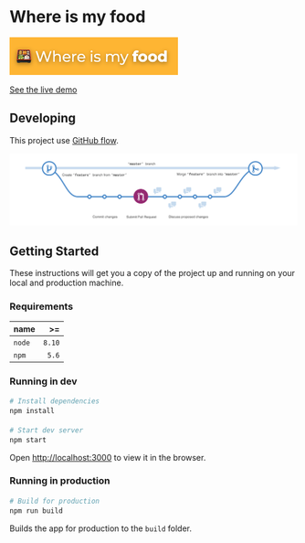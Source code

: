 # Where is my food
![Logo](logo.png)

[See the live demo](https://itsnunolemos.github.io/where-is-my-food)

## Developing

This project use [GitHub flow](https://guides.github.com/introduction/flow/).

![Git](git.png)


## Getting Started

These instructions will get you a copy of the project up and running on your local and production machine.

### Requirements

| name   | >=     |
| :----- | -----: |
| `node` | `8.10` |
| `npm`  | `5.6`  |


### Running in dev

```bash
# Install dependencies
npm install

# Start dev server
npm start
```

Open [http://localhost:3000](http://localhost:3000) to view it in the browser.

### Running in production

```bash
# Build for production
npm run build
```

Builds the app for production to the `build` folder.
